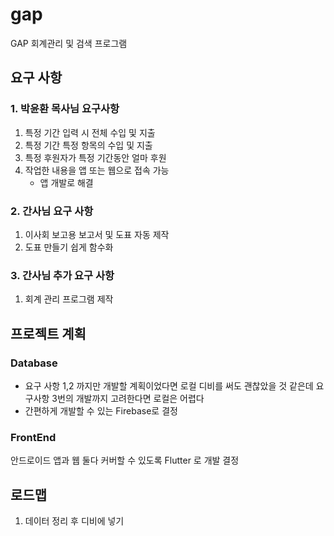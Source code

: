 # gap

GAP 회계관리 및 검색 프로그램

## 요구 사항

### 1. 박윤환 목사님 요구사항
1. 특정 기간 입력 시 전체 수입 및 지출
2. 특정 기간 특정 항목의 수입 및 지출
3. 특정 후원자가 특정 기간동안 얼마 후원
4. 작업한 내용을 앱 또는 웹으로 접속 가능
    - 앱 개발로 해결

### 2. 간사님 요구 사항
1. 이사회 보고용 보고서 및 도표 자동 제작
2. 도표 만들기 쉽게 함수화

### 3. 간사님 추가 요구 사항
1. 회계 관리 프로그램 제작


## 프로젝트 계획
### Database 
- 요구 사항 1,2 까지만 개발할 계획이었다면 로컬 디비를 써도 괜찮았을 것 같은데 요구사항 3번의 개발까지 고려한다면 로컬은 어렵다
- 간편하게 개발할 수 있는 Firebase로 결정


### FrontEnd 
안드로이드 앱과 웹 둘다 커버할 수 있도록 Flutter 로 개발 결정

## 로드맵
1. 데이터 정리 후 디비에 넣기


